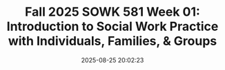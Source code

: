 ---
layout: single_presentation
name: fall-2025-sowk-581-week-01-introduction-to-social-work-practice-with-individuals-families-groups.md
title: "Fall 2025 SOWK 581 Week 01: Introduction to Social Work Practice with Individuals, Families, & Groups"
date:  2025-08-25 20:02:23
presentation_id: F3Wwof
permalink: /F3Wwof/
redirect_from:
  - /presentations/F3Wwof/fall-2025-sowk-581-week-01-introduction-to-social-work-practice-with-individuals-families-groups
slides: 
  - slide_name: deck-F3Wwof-large-0.jpeg
    slide_alt: "Title slide displaying: 'Introduction to Social Work Practice with Individuals, Families & Groups,' authored by Jacob Campbell, Ph.D., LICSW at Heritage University, on a pink and yellow background."
  - slide_name: deck-F3Wwof-large-1.jpeg
    slide_alt: "A presentation slide displays a structured agenda and learning objectives. The agenda lists 'Week 01: Getting settled into the class, Reviewing the syllabus, Scholarship, Developing clinical practice' on a yellow background. The learning objectives outline key goals, including understanding course structure and academic integrity, on a pink background."
  - slide_name: deck-F3Wwof-large-2.jpeg
    slide_alt: "The image shows a presentation slide with instructions for students, featuring three book excerpts to read and tasks like submitting contact info. It emphasizes 'Content for Week One' with a writing assignment in forums."
  - slide_name: deck-F3Wwof-large-3.jpeg
    slide_alt: "A split screen shows 'My Heritage' on a pink background, alongside a web page featuring 'Cyber Security 101' and 'Social Work Practice with Individuals, Families & Groups' by Jacob Campbell, Ph.D., LICSW."
  - slide_name: deck-F3Wwof-large-4.jpeg
    slide_alt: "The image shows a slide with a course syllabus document from Heritage University on the right. On the left, text reads: 'Course Syllabus: The General Map of this Class' against a pink background."
  - slide_name: deck-F3Wwof-large-5.jpeg
    slide_alt: "A figurine labeled 'Dr. Jacob, Social Work Teacher' stands in packaging alongside a book, mug, and tablet. Text on the left introduces Dr. Jacob Campbell, Ph.D. LICSW, highlighting experience, interests, professorship, and contact details."
  - slide_name: deck-F3Wwof-large-6.jpeg
    slide_alt: "Text on the left asks, 'How does this course fit in your advanced standing sequence?' On the right, a flowchart lists advanced generalist practice courses for Fall, Spring, and Summer semesters, totaling 34 credits."
  - slide_name: deck-F3Wwof-large-7.jpeg
    slide_alt: "The image shows textbooks and resources for 'SOWK 581.' It includes 'Clinical Social Work Practice' and 'DSM-5-TR' books. Resources mentioned are library guides for Native Americans and Latinx/Hispanic. The background is pink."
  - slide_name: deck-F3Wwof-large-8.jpeg
    slide_alt: "**Object**: Assignments list.**Action**: Details tasks and deadlines.**Context**: Text includes categories like 'Working with a Client,' highlighting 'Case Study Project,' and 'Psychosocial Assessment' with due dates. Online tasks involve discussion posts, while in-person involves class participation."
  - slide_name: deck-F3Wwof-large-9.jpeg
    slide_alt: "**Object:** Presentation slide**Action:** Displays information and examples**Context:** Discusses academic integrity related to generative AI; includes hopes, concerns, appropriate/inappropriate uses, with screenshots of AI responses for context.**Text:** - 'Academic Integrity and Generative Artificial Intelligence'- 'Hopes & Concerns'- 'Appropriate/Inappropriate Uses'- Screenshots include: AI text about the English Channel and pizza cheese sticking solutions."
  - slide_name: deck-F3Wwof-large-10.jpeg
    slide_alt: "Slide titled 'Developing Your Clinical Practice' shows concepts like 'Practice Here,' 'Work on Specific Skills,' 'Recognizing Imposter Syndrome,' 'Do,' 'Evaluate,' 'Take Note,' and 'Seek Feedback,' with relevant icons and a red background."
presentation_description_md: >
  Welcome%20to%20the%20first%20official%20week%20of%20your%20MSW%20program%20and%20SOWK%20581.%20This%20class%20is%20one%20of%20the%20more%20clinically%20focused%20classes%20you%20will%20take,%20and%20I%20look%20forward%20to%20learning%20and%20growing%20together.%20This%20week%20is%20asynchronous.%20%20I%20have%20a%20lecture%20video%20that%20introduces%20students%20to%20this%20class,%20covering%20your%20activities%20in%20general%20and%20for%20this%20week.%20%20Each%20week,%20you%20will%20have%20asynchronous%20learning%20tasks%20to%20engage%20in.%20Every%20other%20week,%20we%20will%20also%20meet%20in%20person%20to%20practice%20skills.%20Students%20will%20read%20the%20first%20chapter%20of%20Cooper%20and%20Granucci%20Lesser%20(2022),%20which%20outlines%20the%20theoretical%20basis%20for%20clinical%20social%20work,%20and%20engage%20in%20forum%20reflections%20on%20this%20topic,%20as%20well%20as%20the%20nature%20of%20clinical%20practice.%0A%0AAgenda%20for%20Lecture%20Video:%0A%0A-%20Getting%20settled%20into%20the%20class%0A-%20Reviewing%20the%20syllabus%0A-%20Scholarship%0A-%20Developing%20clinical%20practice%0A%0AThe%20learning%20objectives%20this%20week%20include:%0A%0A-%20To%20identify%20the%20structure%20of%20this%20course,%20the%20assignments%20used%20to%20facilitate%20learning%20and%20demonstrate%20competency,%20and%20what%20to%20expect%20this%20semester.%0A-%20To%20understand%20the%20expectations%20around%20academic%20integrity.%0A-%20Consider%20strategies%20you%20can%20implement%20to%20improve%20your%20clinical%20practice.%0A-%20Evaluate%20experiences%20and%20knowledge%20regarding%20clinical%20practice%0A-%20Gain%20knowledge%20and%20awareness%20regarding%20clinical%20practice%20definitions%20and%20related%20social%20worker%20standards.%0A-%20Appreciate%20the%20evolution%20of%20different%20theoretical%20models.
downloadable_slides: deck-F3Wwof.pdf
slides_count: 11
header:
  teaser: deck-F3Wwof-thumb-0.jpeg
presentation_video: "https://heritage.hosted.panopto.com/Panopto/Pages/Embed.aspx?id=36a68775-06c7-4adf-b447-b34500152f1a&autoplay=false&offerviewer=true&showtitle=true&showbrand=true&captions=false&interactivity=all"
location: "Heritage University"
tags:
  - Heritage University
  - MSW Program
  - SOWK 581
---